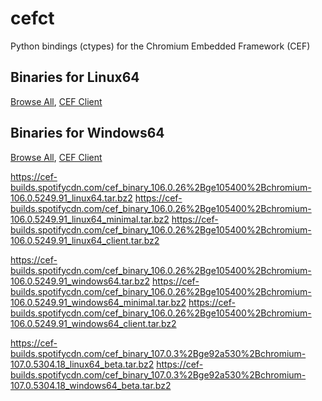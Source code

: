 # cefct

Python bindings (ctypes) for the Chromium Embedded Framework (CEF)

## Binaries for Linux64
[Browse All](https://cef-builds.spotifycdn.com/index.html#linux64:cef_binary_104.4.18+g2587cf2+chromium-104.0.5112.81),
[CEF Client](https://cef-builds.spotifycdn.com/cef_binary_104.4.22+g181df42+chromium-104.0.5112.81_linux64_client.tar.bz2)

## Binaries for Windows64
[Browse All](https://cef-builds.spotifycdn.com/index.html#windows64:cef_binary_104.4.18+g2587cf2+chromium-104.0.5112.81),
[CEF Client](https://cef-builds.spotifycdn.com/cef_binary_104.4.22+g181df42+chromium-104.0.5112.81_windows64_client.tar.bz2)

https://cef-builds.spotifycdn.com/cef_binary_106.0.26%2Bge105400%2Bchromium-106.0.5249.91_linux64.tar.bz2
https://cef-builds.spotifycdn.com/cef_binary_106.0.26%2Bge105400%2Bchromium-106.0.5249.91_linux64_minimal.tar.bz2
https://cef-builds.spotifycdn.com/cef_binary_106.0.26%2Bge105400%2Bchromium-106.0.5249.91_linux64_client.tar.bz2

https://cef-builds.spotifycdn.com/cef_binary_106.0.26%2Bge105400%2Bchromium-106.0.5249.91_windows64.tar.bz2
https://cef-builds.spotifycdn.com/cef_binary_106.0.26%2Bge105400%2Bchromium-106.0.5249.91_windows64_minimal.tar.bz2
https://cef-builds.spotifycdn.com/cef_binary_106.0.26%2Bge105400%2Bchromium-106.0.5249.91_windows64_client.tar.bz2

https://cef-builds.spotifycdn.com/cef_binary_107.0.3%2Bge92a530%2Bchromium-107.0.5304.18_linux64_beta.tar.bz2
https://cef-builds.spotifycdn.com/cef_binary_107.0.3%2Bge92a530%2Bchromium-107.0.5304.18_windows64_beta.tar.bz2
